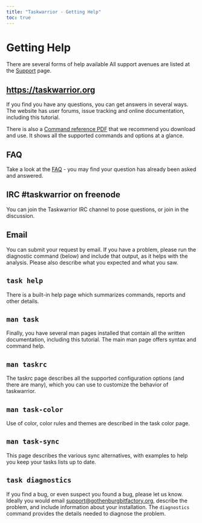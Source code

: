 ```yaml
---
title: "Taskwarrior - Getting Help"
toc: true
---
```


# Getting Help

There are several forms of help available
All support avenues are listed at the [Support](/support) page.

## https://taskwarrior.org

If you find you have any questions, you can get answers in several ways.
The website has user forums, issue tracking and online documentation, including this tutorial.

There is also a [Command reference PDF](/download/task-latest.ref.pdf) that we recommend you download and use.
It shows all the supported commands and options at a glance.

## FAQ

Take a look at the [FAQ](/support/faq) - you may find your question has already been asked and answered.

## IRC \#taskwarrior on freenode

You can join the Taskwarrior IRC channel to pose questions, or join in the discussion.

## Email

You can submit your request by email.
If you have a problem, please run the diagnostic command (below) and include that output, as it helps with the analysis.
Please also describe what you expected and what you saw.

## `task help`

There is a built-in help page which summarizes commands, reports and other details.

## `man task`

Finally, you have several man pages installed that contain all the written documentation, including this tutorial.
The main man page offers syntax and command help.

## `man taskrc`

The taskrc page describes all the supported configuration options (and there are many), which you can use to customize the behavior of taskwarrior.

## `man task-color`

Use of color, color rules and themes are described in the task color page.

## `man task-sync`

This page describes the various sync alternatives, with examples to help you keep your tasks lists up to date.

## `task diagnostics`

If you find a bug, or even suspect you found a bug, please let us know.
Ideally you would email <support@gothenburgbitfactory.org>, describe the problem, and include information about your installation.
The `diagnostics` command provides the details needed to diagnose the problem.
